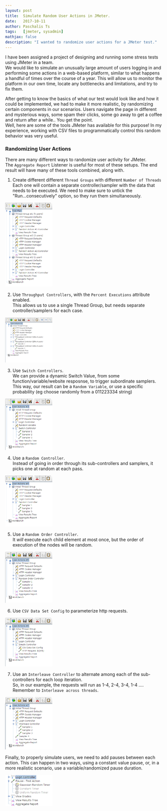 ```yaml
---
layout: post
title:  Simulate Random User Actions in JMeter.
date:   2017-10-11
author: Paschalis Ts
tags:   [jmeter, sysadmin]
mathjax: false
description: "I wanted to randomize user actions for a JMeter test."  
---
```


I have been assigned a project of designing and running some stress tests using JMeter in a team.  
We would like to simulate an unusually large amount of users logging in and performing some actions in a web-based platform, similar to what happens a handful of times over the course of a year. This will allow us to monitor the platform in our own time, locate any bottlenecks and limitations, and try to fix them.  

After getting to know the basics of what our test would look like and how it could be implemented, we had to make it more realistic, by randomizing certain components in our scenarios. Users navigate the page in different and mysterious ways, some spam their clicks, some go away to get a coffee and return after a while.. You get the point.  
Well, here are some of the tools JMeter has available for this purpose! In my experience, working with CSV files to programmatically control this random behavior was very useful.

### Randomizing User Actions

There are many different ways to randomize user activity for JMeter.  
The `Aggregate Report` Listener is useful for most of these setups. The end result will have many of these tools combined, along with.  


1) Create different different `Thread Groups` with different `Number of Threads`  
Each one will contain a separate controller/sampler with the data that needs to be executed. We need to make sure to untick the "Run...consecutively" option, so they run them simultaneously.

<img src="/images/jmeter-random/Random1.png" style='height: 30%; width: 30%; object-fit: contain'/>

2) Use `Throughput Controllers`, with the `Percent Executions` attribute enabled.  
This allows us to use a single Thread Group, but needs separate controller/samplers for each case.

<img src="/images/jmeter-random/Random2.png" style='height: 30%; width: 30%; object-fit: contain'/>

3) Use `Switch Controllers`.  
We can provide a dynamic Switch Value, from some function/variable/website resposnse, to trigger subordinate samplers. This way, our result can be a `Random Variable`, or use a specific probability (eg choose randomly from a 011223334 string)

<img src="/images/jmeter-random/Random3.png" style='height: 30%; width: 30%; object-fit: contain'/>

4) Use a `Random Controller`.  
Instead of going in order through its sub-controllers and samplers, it picks one at random at each pass.

<img src="/images/jmeter-random/Random4.png" style='height: 30%; width: 30%; object-fit: contain'/>

5) Use a `Random Order Controller`.  
It *will* execute each child element at most once, but the order of execution of the nodes will be random.

<img src="/images/jmeter-random/Random5.png" style='height: 30%; width: 30%; object-fit: contain'/>

6) Use `CSV Data Set Config` to parameterize http requests.

<img src="/images/jmeter-random/Random6.png" style='height: 30%; width: 30%; object-fit: contain'/>

7) Use an `Interleave Controller` to alternate among each of the sub-controllers for each loop iteration.  
So, in our example, the requests will run as 1-4, 2-4, 3-4, 1-4 .... Remember to `Interleave across threads`.

<img src="/images/jmeter-random/Random7.png" style='height: 30%; width: 30%; object-fit: contain'/>


Finally, to properly simulate users, we need to add pauses between each action.
This can happen in two ways, using a constant value pause, or, in a more realistic scenario, use a variable/randomized pause duration.

<img src="/images/jmeter-random/TimePause.png" style='height: 30%; width: 30%; object-fit: contain'/>




